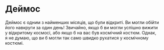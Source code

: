 # Деймос

Деймос є одним з найменших місяців, що були відкриті. Ви могли обійти його
навкруги за один день! Звичайно, якщо б ви могли успішно вижити у відкритому
космосі, або якщо б на вас був космічний костюм. Однак, я не думаю, що ви б
могли так само швидко рухатися у космічному костюмі.

